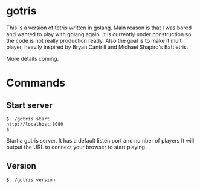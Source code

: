 # gotris

This is a version of tetris written in golang. Main reason is that I was bored
and wanted to play with golang again. It is currently under construction so the
code is not really production ready. Also the goal is to make it multi player,
heavily inspired by Bryan Cantrill and Michael Shapiro's Battletris.

More details coming.

# Commands

## Start server

```
$ ./gotris start
http://localhost:8080
$
```

Start a gotris server. It has a default listen port and number of players
It will output the URL to connect your browser to start playing.

## Version

`$ ./gotris version`
